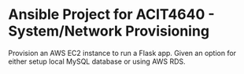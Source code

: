 # Ansible Project for ACIT4640 - System/Network Provisioning
Provision an AWS EC2 instance to run a Flask app. Given an option for either setup local MySQL database or using AWS RDS.
